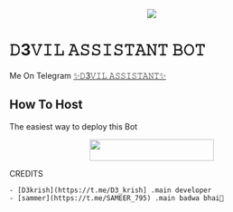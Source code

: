
<p align="center">
  <img src="https://telegra.ph/file/adef5d9c9e3ec4ff7054f.jpg">
</p>

# 𝙳3𝚅𝙸𝙻 𝙰𝚂𝚂𝙸𝚂𝚃𝙰𝙽𝚃 𝙱𝙾𝚃
Me On Telegram [✨𝙳3𝚅𝙸𝙻 𝙰𝚂𝚂𝙸𝚂𝚃𝙰𝙽𝚃✨](http://t.me/D3VIL_ASSISTANT_BOT)

## How To Host
The easiest way to deploy this Bot
<p align="center"><a href="https://heroku.com/deploy?template=https://github.com/D3KRISH/D3VIL_ASISTANT"> <img src="https://img.shields.io/badge/Deploy%20To%20Heroku-yellow?style=for-the-badge&logo=heroku" width="220" height="38.45"/></a></p>
 
CREDITS
```
- [𝙳3𝚔𝚛𝚒𝚜𝚑](https://t.me/D3_krish] .𝚖𝚊𝚒𝚗 𝚍𝚎𝚟𝚎𝚕𝚘𝚙𝚎𝚛
- [𝚜𝚊𝚖𝚖𝚎𝚛](https://t.me/SAMEER_795) .𝚖𝚊𝚒𝚗 𝚋𝚊𝚍𝚠𝚊 𝚋𝚑𝚊𝚒🤗


```
